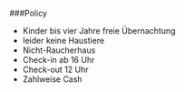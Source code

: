 ###Policy  

- Kinder bis vier Jahre freie Übernachtung  
- leider keine Haustiere  
- Nicht-Raucherhaus  
- Check-in ab 16 Uhr  
- Check-out 12 Uhr  
- Zahlweise Cash  



